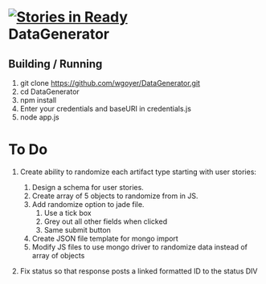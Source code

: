 [![Stories in Ready](https://badge.waffle.io/wgoyer/DataGenerator.png)](http://waffle.io/wgoyer/DataGenerator)  
DataGenerator
=============

Building / Running
------------------

1.	git clone https://github.com/wgoyer/DataGenerator.git
2.	cd DataGenerator
3.	npm install
4.  Enter your credentials and baseURI in credentials.js
5.  node app.js

To Do
=============

1.  Create ability to randomize each artifact type starting with user stories: 
	1.	Design a schema for user stories.
	2.  Create array of 5 objects to randomize from in JS.
	3.  Add randomize option to jade file.
		1.  Use a tick box
		2.  Grey out all other fields when clicked
		3.  Same submit button
	4.  Create JSON file template for mongo import
	5.  Modify JS files to use mongo driver to randomize data instead of array of objects

2.  Fix status so that response posts a linked formatted ID to the status DIV
	